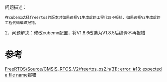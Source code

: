 问题描述：

    在cubemx选择freertos的版本时如果选择V1生成后的工程代码不报错，如果选择V2生成后的工程代码编译报错。


2、问题解决：修改cubemx配置，将V1.8.6改选为V1.8.5后编译不再报错

# 参考

<a href="https://blog.csdn.net/jacklood/article/details/141466312">FreeRTOS/Source/CMSIS_RTOS_V2/freertos_os2.h(31): error: #13: expected a file name报错</a>

